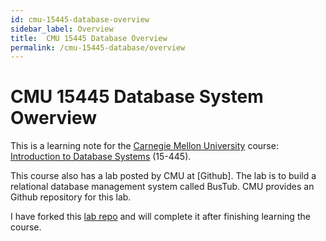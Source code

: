 ```yaml
---
id: cmu-15445-database-overview
sidebar_label: Overview
title:  CMU 15445 Database Overview
permalink: /cmu-15445-database/overview
---
```


# CMU 15445 Database System Owerview


This is a learning note for the [Carnegie Mellon University](https://db.cs.cmu.edu) course: [Introduction to Database Systems](https://15445.courses.cs.cmu.edu) (15-445). 

This course also has a lab posted by CMU at [Github]. The lab is to build a relational database management system called BusTub. CMU provides an Github repository for this lab.

I have forked this [lab repo](https://github.com/kehuo/bustub) and will complete it after finishing learning the course.
